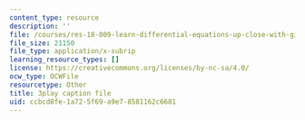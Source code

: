 ```yaml
---
content_type: resource
description: ''
file: /courses/res-18-009-learn-differential-equations-up-close-with-gilbert-strang-and-cleve-moler-fall-2015/ccbcd8fe1a725f69a9e78581162c6681_nGKeHq_kRQA.vtt
file_size: 21150
file_type: application/x-subrip
learning_resource_types: []
license: https://creativecommons.org/licenses/by-nc-sa/4.0/
ocw_type: OCWFile
resourcetype: Other
title: 3play caption file
uid: ccbcd8fe-1a72-5f69-a9e7-8581162c6681
---
```

